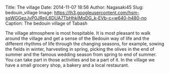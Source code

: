 Title: The village
Date: 2014-11-07 18:56
Author: Nagasaki45
Slug: bedouin_village
Image: https://lh3.googleusercontent.com/hsm-sqWGGezJvP0JRejL6DUA7TbHhkIMqDG_k-EVb-c=w640-h480-no
Caption: The bedouin village of Tabash

The village atmosphere is most hospitable.
It is most pleasant to walk around the village and get a sense of the Bedouin way of life and the different rhythms of life through the changing seasons, for example, sowing the fields in winter, harvesting in spring, picking the olives  in the end of summer and the famous wedding season from spring to end of summer.
You can take part in those activities and be a part of it.
In the village we have a small grocery shop, a bakery and a local restaurant.
